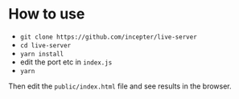 # How to use

- `git clone https://github.com/incepter/live-server`
- `cd live-server`
- `yarn install`
- edit the port etc in `index.js`
- `yarn`

Then edit the `public/index.html` file and see results in the browser.
